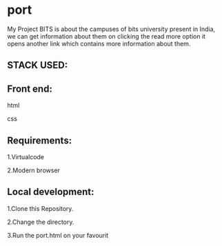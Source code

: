 # port

My Project BITS is about the campuses of bits university present in India, we can get information about them on clicking the read more option it opens another link which contains more information about them.

## STACK USED:

## Front end:

html

css

## Requirements:

1.Virtualcode

2.Modern browser

## Local development:

1.Clone this Repository.

2.Change the directory.

3.Run the port.html on your favourit
